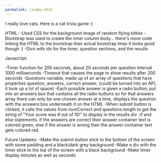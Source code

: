 ```yaml
---
permalink: /index.html
---
```


I really love cats. Here is a cat trivia game :)

HTML:
-Used CSS for the background image of random flying kitties
-Bootstrap was used to create the inner column body... there's more code linking the HTML to the bootstrap than actual bootstrap lmao it looks good though :)
-Divs with ids for the timer, question sections, and the results

Javascript:

-Timer function for 200 seconds, about 20 seconds per question interval 1000 milliseconds
-Timeout that causes the page to show results after 200 seconds
-Questions variable, made up of an array of questions that have properties question, answers, correct answer, (could be turned into an API, it took up a lot of space)
-Each possible answer is given a radio button, put into an answers box that contains all the radio buttons so for that answers array there can only be one chosen answer at a time, displays the question with the answers box underneath it on the HTML
-When submit button is clicked, it calls the values from numCorrect and questions.length to get the string of "Your score was # out of 10!" to display in the results div
-if and else statements, if the answers are correct their answer container text is colored green, else if the answer is wrong then the answer container text gets colored red.


Future Updates:
-Make the submit button stick to the bottom of the screen with some padding and a black/dark grey background
-Make a div with the timer stick to the top of the screen with a black background
-Make timer display minutes as well as seconds